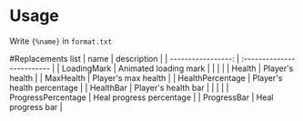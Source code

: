 # Usage
Write `{%name}` in `format.txt`

#Replacements list
| name               | description                |
| -----------------: | :------------------------- |
| LoadingMark        | Animated loading mark      |
|                    |                            |
| Health             | Player's health            |
| MaxHealth          | Player's max health        |
| HealthPercentage   | Player's health percentage |
| HealthBar          | Player's health bar        |
|                    |                            |
| ProgressPercentage | Heal progress percentage   |
| ProgressBar        | Heal progress bar          |